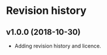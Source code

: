 Revision history
====================



v1.0.0 (2018-10-30)
--------------------

* Adding revision history and licence.
